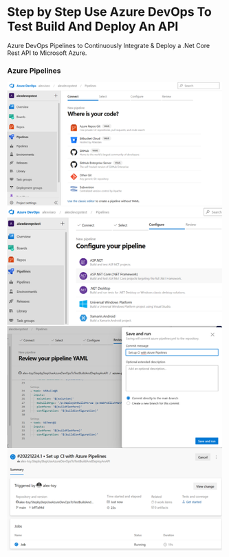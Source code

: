 # Step by Step Use Azure DevOps To Test Build And Deploy An API

Azure DevOps Pipelines to Continuously Integrate & Deploy a .Net Core Rest API to Microsoft Azure.


### Azure Pipelines

<img src="/pictures/create_pipeline.png" title="create pipeline"  width="500">
<img src="/pictures/choose_asp_net_core.png" title="choose asp net core"  width="500">
<img src="/pictures/save_run.png" title="save_run"  width="500">
<img src="/pictures/pipeline_running.png" title="pipeline running"  width="500">

